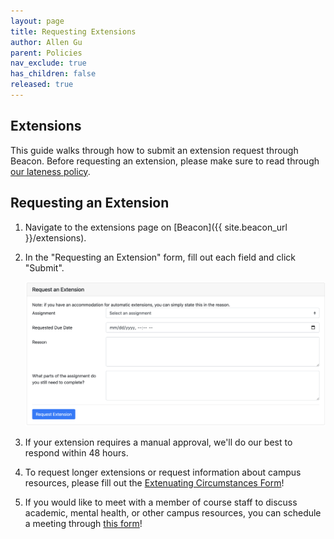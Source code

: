 ```yaml
---
layout: page
title: Requesting Extensions
author: Allen Gu
parent: Policies
nav_exclude: true
has_children: false
released: true
---
```


## Extensions

This guide walks through how to submit an extension request through Beacon. Before requesting an extension, please make sure to read through [our lateness policy](/policies#lateness).

## Requesting an Extension

1. Navigate to the extensions page on [Beacon]({{ site.beacon_url }}/extensions).
2. In the "Requesting an Extension" form, fill out each field and click "Submit".

   ![Extensions form](extensions-form.png)

3. If your extension requires a manual approval, we'll do our best to respond within 48 hours.
4. To request longer extensions or request information about campus resources, please fill out the [Extenuating Circumstances Form](https://forms.gle/ttnxv8qjGmfYr3Hg9)!
5. If you would like to meet with a member of course staff to discuss academic, mental health, or other campus resources, you can schedule a meeting through [this form](https://forms.gle/Lf6KfY8tw16cmriW9)!
